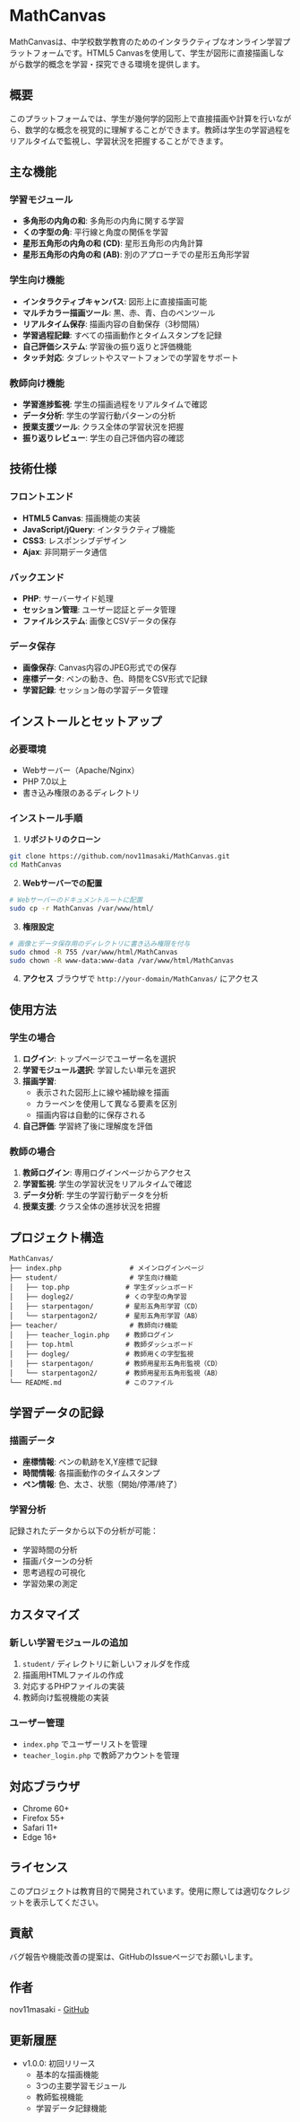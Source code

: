 # MathCanvas

MathCanvasは、中学校数学教育のためのインタラクティブなオンライン学習プラットフォームです。HTML5 Canvasを使用して、学生が図形に直接描画しながら数学的概念を学習・探究できる環境を提供します。

## 概要

このプラットフォームでは、学生が幾何学的図形上で直接描画や計算を行いながら、数学的な概念を視覚的に理解することができます。教師は学生の学習過程をリアルタイムで監視し、学習状況を把握することができます。

## 主な機能

### 学習モジュール
- **多角形の内角の和**: 多角形の内角に関する学習
- **くの字型の角**: 平行線と角度の関係を学習
- **星形五角形の内角の和 (CD)**: 星形五角形の内角計算
- **星形五角形の内角の和 (AB)**: 別のアプローチでの星形五角形学習

### 学生向け機能
- **インタラクティブキャンバス**: 図形上に直接描画可能
- **マルチカラー描画ツール**: 黒、赤、青、白のペンツール
- **リアルタイム保存**: 描画内容の自動保存（3秒間隔）
- **学習過程記録**: すべての描画動作とタイムスタンプを記録
- **自己評価システム**: 学習後の振り返りと評価機能
- **タッチ対応**: タブレットやスマートフォンでの学習をサポート

### 教師向け機能
- **学習進捗監視**: 学生の描画過程をリアルタイムで確認
- **データ分析**: 学生の学習行動パターンの分析
- **授業支援ツール**: クラス全体の学習状況を把握
- **振り返りレビュー**: 学生の自己評価内容の確認

## 技術仕様

### フロントエンド
- **HTML5 Canvas**: 描画機能の実装
- **JavaScript/jQuery**: インタラクティブ機能
- **CSS3**: レスポンシブデザイン
- **Ajax**: 非同期データ通信

### バックエンド
- **PHP**: サーバーサイド処理
- **セッション管理**: ユーザー認証とデータ管理
- **ファイルシステム**: 画像とCSVデータの保存

### データ保存
- **画像保存**: Canvas内容のJPEG形式での保存
- **座標データ**: ペンの動き、色、時間をCSV形式で記録
- **学習記録**: セッション毎の学習データ管理

## インストールとセットアップ

### 必要環境
- Webサーバー（Apache/Nginx）
- PHP 7.0以上
- 書き込み権限のあるディレクトリ

### インストール手順

1. **リポジトリのクローン**
```bash
git clone https://github.com/nov11masaki/MathCanvas.git
cd MathCanvas
```

2. **Webサーバーでの配置**
```bash
# Webサーバーのドキュメントルートに配置
sudo cp -r MathCanvas /var/www/html/
```

3. **権限設定**
```bash
# 画像とデータ保存用のディレクトリに書き込み権限を付与
sudo chmod -R 755 /var/www/html/MathCanvas
sudo chown -R www-data:www-data /var/www/html/MathCanvas
```

4. **アクセス**
ブラウザで `http://your-domain/MathCanvas/` にアクセス

## 使用方法

### 学生の場合

1. **ログイン**: トップページでユーザー名を選択
2. **学習モジュール選択**: 学習したい単元を選択
3. **描画学習**:
   - 表示された図形上に線や補助線を描画
   - カラーペンを使用して異なる要素を区別
   - 描画内容は自動的に保存される
4. **自己評価**: 学習終了後に理解度を評価

### 教師の場合

1. **教師ログイン**: 専用ログインページからアクセス
2. **学習監視**: 学生の学習状況をリアルタイムで確認
3. **データ分析**: 学生の学習行動データを分析
4. **授業支援**: クラス全体の進捗状況を把握

## プロジェクト構造

```
MathCanvas/
├── index.php                 # メインログインページ
├── student/                  # 学生向け機能
│   ├── top.php              # 学生ダッシュボード
│   ├── dogleg2/             # くの字型の角学習
│   ├── starpentagon/        # 星形五角形学習（CD）
│   └── starpentagon2/       # 星形五角形学習（AB）
├── teacher/                  # 教師向け機能
│   ├── teacher_login.php    # 教師ログイン
│   ├── top.html             # 教師ダッシュボード
│   ├── dogleg/              # 教師用くの字型監視
│   ├── starpentagon/        # 教師用星形五角形監視（CD）
│   └── starpentagon2/       # 教師用星形五角形監視（AB）
└── README.md                # このファイル
```

## 学習データの記録

### 描画データ
- **座標情報**: ペンの軌跡をX,Y座標で記録
- **時間情報**: 各描画動作のタイムスタンプ
- **ペン情報**: 色、太さ、状態（開始/停滞/終了）

### 学習分析
記録されたデータから以下の分析が可能：
- 学習時間の分析
- 描画パターンの分析
- 思考過程の可視化
- 学習効果の測定

## カスタマイズ

### 新しい学習モジュールの追加
1. `student/` ディレクトリに新しいフォルダを作成
2. 描画用HTMLファイルの作成
3. 対応するPHPファイルの実装
4. 教師向け監視機能の実装

### ユーザー管理
- `index.php` でユーザーリストを管理
- `teacher_login.php` で教師アカウントを管理

## 対応ブラウザ

- Chrome 60+
- Firefox 55+
- Safari 11+
- Edge 16+

## ライセンス

このプロジェクトは教育目的で開発されています。使用に際しては適切なクレジットを表示してください。

## 貢献

バグ報告や機能改善の提案は、GitHubのIssueページでお願いします。

## 作者

nov11masaki - [GitHub](https://github.com/nov11masaki)

## 更新履歴

- v1.0.0: 初回リリース
  - 基本的な描画機能
  - 3つの主要学習モジュール
  - 教師監視機能
  - 学習データ記録機能